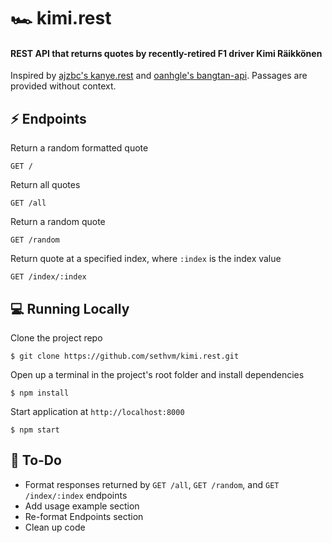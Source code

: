 # 🏎️ kimi.rest
#### REST API that returns quotes by recently-retired F1 driver Kimi Räikkönen

Inspired by [ajzbc's kanye.rest](https://github.com/ajzbc/kanye.rest) and [oanhgle's bangtan-api](https://github.com/oanhgle/bangtan-api). Passages are provided without context.


## :zap: Endpoints
Return a random formatted quote
```
GET /
```
Return all quotes
```
GET /all
```
Return a random quote
```
GET /random
```
Return quote at a specified index, where `:index` is the index value
```
GET /index/:index
```

## :computer: Running Locally
Clone the project repo
```
$ git clone https://github.com/sethvm/kimi.rest.git
```
Open up a terminal in the project's root folder and install dependencies
```
$ npm install
```
Start application at `http://localhost:8000`
```
$ npm start
```

## :memo: To-Do
 - Format responses returned by `GET /all`, `GET /random`, and `GET /index/:index` endpoints
 - Add usage example section
 - Re-format Endpoints section
 - Clean up code
